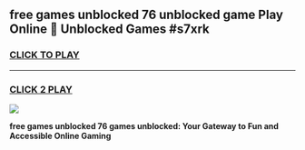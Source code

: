 
## free games unblocked 76 unblocked game Play Online 👋 Unblocked Games #s7xrk
<h3>
<a href="https://premium.freeplayer.one?title=free_games_unblocked_76&ref=21F">CLICK TO PLAY</a></h3>
<hr>

<h3>
<a href="https://premium.freeplayer.one?title=free_games_unblocked_76&ref=21F">CLICK 2 PLAY</a>
  
</h3>

<a href="https://premium.freeplayer.one?title=free_games_unblocked_76&ref=21F/"><img src="https://clearcache.store/games.png"></a>


**free games unblocked 76 games unblocked: Your Gateway to Fun and Accessible Online Gaming**
